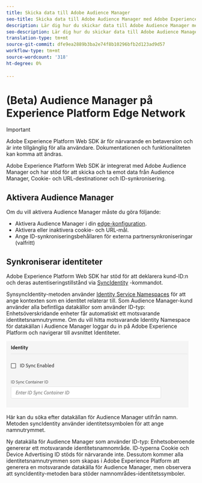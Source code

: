 ```yaml
---
title: Skicka data till Adobe Audience Manager
seo-title: Skicka data till Adobe Audience Manager med Adobe Experience Platform Web SDK
description: Lär dig hur du skickar data till Adobe Audience Manager med Experience Platform Web SDK
seo-description: Lär dig hur du skickar data till Adobe Audience Manager med Experience Platform Web SDK
translation-type: tm+mt
source-git-commit: dfe9ea2889b3ba2e74f8b10296bfb2d123ad9d57
workflow-type: tm+mt
source-wordcount: '318'
ht-degree: 0%

---
```



# (Beta) Audience Manager på Experience Platform Edge Network

>[!IMPORTANT]
>
>Adobe Experience Platform Web SDK är för närvarande en betaversion och är inte tillgänglig för alla användare. Dokumentationen och funktionaliteten kan komma att ändras.

Adobe Experience Platform Web SDK är integrerat med Adobe Audience Manager och har stöd för att skicka och ta emot data från Audience Manager, Cookie- och URL-destinationer och ID-synkronisering.

## Aktivera Audience Manager

Om du vill aktivera Audience Manager måste du göra följande:

- Aktivera Audience Manager i din [edge-konfiguration](../../fundamentals/edge-configuration.md).
- Aktivera eller inaktivera cookie- och URL-mål.
- Ange ID-synkroniseringsbehållaren för externa partnersynkroniseringar (valfritt)

## Synkroniserar identiteter

Adobe Experience Platform Web SDK har stöd för att deklarera kund-ID:n och deras autentiseringstillstånd via [SyncIdentity](../../fundamentals/identity.md) -kommandot.

SynsyncIdentity-metoden använder [Identity Service Namespaces](../../../identity/../identity-service/namespaces.md) för att ange kontexten som en identitet relaterar till. Som Audience Manager-kund använder alla befintliga datakällor som använder ID-typ: Enhetsöverskridande enheter får automatiskt ett motsvarande identitetsnamnutrymme. Om du vill hitta motsvarande Identity Namespace för datakällan i Audience Manager loggar du in på Adobe Experience Platform och navigerar till avsnittet Identiteter.

![Vy över namnutrymmesgränssnittet](../../../assets/edge_configuration_identity.png)

Här kan du söka efter datakällan för Audience Manager utifrån namn. Metoden syncIdentity använder identitetssymbolen för att ange namnutrymmet.

Ny datakälla för Audience Manager som använder ID-typ: Enhetsoberoende genererar ett motsvarande identitetsnamnområde. ID-typerna Cookie och Device Advertising ID stöds för närvarande inte. Dessutom kommer alla identitetsnamnutrymmen som skapas i Adobe Experience Platform att generera en motsvarande datakälla för Audience Manager, men observera att syncIdentity-metoden bara stöder namnområdes-identitetssymboler.
